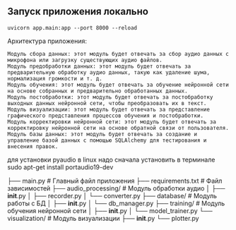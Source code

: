 
## Запуск приложения локально 

`
uvicorn app.main:app --port 8000 --reload
`



Архитектура приложения:

    Модуль сбора данных: этот модуль будет отвечать за сбор аудио данных с микрофона или загрузку существующих аудио файлов.
    Модуль предобработки данных: этот модуль будет отвечать за предварительную обработку аудио данных, такую как удаление шума, нормализация громкости и т. д.
    Модуль обучения: этот модуль будет отвечать за обучение нейронной сети на основе собранных и предварительно обработанных данных.
    Модуль постобработки: этот модуль будет отвечать за постобработку выходных данных нейронной сети, чтобы преобразовать их в текст.
    Модуль визуализации: этот модуль будет отвечать за представление графического представления процессов обучения и постобработки.
    Модуль корректировки нейронной сети: этот модуль будет отвечать за корректировку нейронной сети на основе обратной связи от пользователя.
    Модуль базы данных: этот модуль будет отвечать за создание и управление базой данных с помощью SQLAlchemy для тестирования и внесения правок.


для установки  pyaudio в linux надо сначала установить в терминале sudo apt-get install portaudio19-dev



├── main.py                # Главный файл приложения
├── requirements.txt       # Файл зависимостей
├── audio_processing/      # Модуль обработки аудио
│   ├── __init__.py
│   ├── recorder.py
│   └── converter.py
├── database/              # Модуль работы с БД
│   ├── __init__.py
│   └── db_manager.py
├── training/              # Модуль обучения нейронной сети
│   ├── __init__.py
│   └── model_trainer.py
└── visualization/         # Модуль визуализации
    ├── __init__.py
    └── plotter.py
